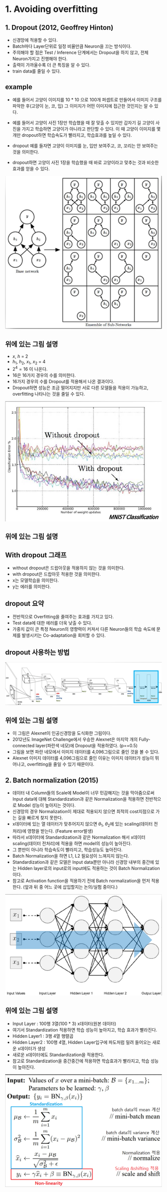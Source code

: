 # 1. Avoiding overfitting

## 1. Dropout (2012, Geoffrey Hinton)
- 신경망에 적용할 수 있다.
- Batch마다 Layer단위로 일정 비율만큼 Neuron을 끄는 방식이다.
- 주의해야 할 점은 Test / Inference 단계에서는 Dropout을 하지 않고, 전체 Neuron가지고 진행해야 한다.
- 출력이 가까울수록 더 큰 특징을 알 수 있다.
- train data를 줄일 수 있다.

## example
- 예를 들어서 고양이 이미지를 10 * 10 으로 100개 퍼셉트로 만들어서 이미지 구조를 파악한 후(고양이 눈, 코, 입) 그 이미지가 어떤 이미지에 접근한 것인지는 알 수 있다.

- 예를 들어서 고양이 사진 1장만 학습했을 때 잘 맞출 수 있지만 갑자기 길 고양이 사진을 가지고 학습하면 고양이가 아니라고 판단할 수 있다. 이 때 고양이 이미지를 몇 개만 dropout하면 학습속도가 빨라지고, 학습효과를 높일 수 있다.
- dropout 예를 들자면 고양이 이미지를 눈, 입만 보여주고, 코, 꼬리는 안 보여주는 것을 의미한다.
- dropout하면 고양이 사진 1장을 학습했을 때 바로 고양이라고 맞추는 것과 비슷한 효과를 얻을 수 있다.

![alt text](./Picture//Dropout.png)

## 위에 있는 그림 설명

- $x$, $h$ = 2
- $h_1$, $h_2$, $x_1$, $x_2$ = 4
- $2^4=16$ 이 나온다.
- 16은 16가지 경우의 수를 의미한다.
- 16가지 경우의 수를 Dropout를 적용해서 나온 결과이다.
- Dropout하면 성능은 조금 떨어지지만 서로 다른 모델들을 적용이 가능하고, overfitting 나타나는 것을 줄일 수 있다.
  
![alt text](./Picture/With_Dropout.png)

## 위에 있는 그림 설명

## With dropout 그래프
- without dropout은 드랍아웃을 적용하지 않는 것을 의미한다.
- with dropout은 드랍아웃 적용한 것을 의미한다.
- x는 모델학습을 의미한다.
- y는 에러를 의미한다.

## dropout 요약
- 전반적으로 Overfitting을 줄여주는 효과를 가지고 있다.
- Test data에 대한 에러를 더욱 낮출 수 있다.
- 가중치 값이 큰 특정 Neuron의 영향력이 커져서 다른 Neuron들의 학습 속도에 문제를 발생시키는 Co-adaptation을 회피할 수 있다.

## dropout 사용하는 방법

![alt text](./Picture/Dropout_Alexnet.png)

## 위에 있는 그림 설명

- 이 그림은 Alexnet이 인공신경망을 도식화한 그림이다.
- 2012년도 ImageNet Challenge에서 우승한 Alexnet은 마지막 개의 Fully-connected layer(파란색 네모)에 Dropout을 적용하였다. (p==0.5)
- 그림을 보면 파란 네모에서 이미지 데이터를 4,096그림으로 줄인 것을 볼 수 있다.
- Alexnet 이미지 데이터를 4,096그림으로 줄인 이유는 이미지 데이터가 성능이 뛰어나고, overfitting을 줄일 수 있기 때문이다.

## 2. Batch normalization (2015)
- 데이터 내 Column들의 Scale에 Model이 너무 민감해지는 것을 막아줌으로써 Input data에 대해 Standardization과 같은 Normalization을 적용하면 전반적으로 Model 성능이 높아지는 것이다.
- 신경망의 경우 Normalization이 제대로 적용되지 않으면 최적의 cost지점으로 가는 길을 빠르게 찾지 못한다.
- x데이터에 있는 열 데이터가 맞추어지지 않으면 $\theta_1$, $\theta_2$에 있는 scaling(데이터 전처리)에 영향을 받는다. (Feature error발생)
- 따라서 x데이터에 Standardization과 같은 Normalization 해서 x데이터 scaling(데이터 전처리)에 적용을 하면 model의 성능이 높아진다.
- 그 뿐만이 아니라 학습속도이 빨라지고, 학습성능도 높아진다.
- Batch Normalization을 하면 L1, L2 필요성이 느껴지지 않는다.
- Standardization과 같은 모델은 Input data뿐만 아니라 신경망 내부의 중간에 있는 Hidden layer로의 input로의 input에도 적용하는 것이 Batch Normalization이다.
- 참고로 Activation function을 적용하기 전에 Batch normalization을 먼저 적용한다. (앞과 뒤 중 어느 곳에 삽입할지는 논의/실험 중이다.)

![alt text](./Picture/Layer.png)

## 위에 있는 그림 설명

- Input Layer : 100행 3열(100 * 3) x데이터(원본 데이터)
- 여기서 Standardization 적용하면 학습 성능이 높아지고, 학습 효과가 빨라진다.
- Hidden Layer1 : 3행 4열 행렬곱
- Hidden Layer2 : 100행 4열, Hidden Layer입구에 파도처럼 밀려 들어오는 새로운 x데이터가 생성
- 새로운 x데이터에도 Standardization을 적용한다.
- 참고로 Standardization을 중간중간에 적용하면 학습효과가 빨라지고, 학습 성능이 높아진다.

![alt text](./Picture/Process_of_Batch_Normalization.png)





